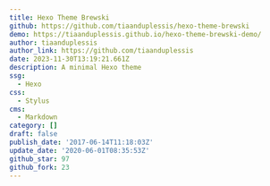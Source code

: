 ```yaml
---
title: Hexo Theme Brewski
github: https://github.com/tiaanduplessis/hexo-theme-brewski
demo: https://tiaanduplessis.github.io/hexo-theme-brewski-demo/
author: tiaanduplessis
author_link: https://github.com/tiaanduplessis
date: 2023-11-30T13:19:21.661Z
description: A minimal Hexo theme
ssg:
  - Hexo
css:
  - Stylus
cms:
  - Markdown
category: []
draft: false
publish_date: '2017-06-14T11:18:03Z'
update_date: '2020-06-01T08:35:53Z'
github_star: 97
github_fork: 23
---
```

